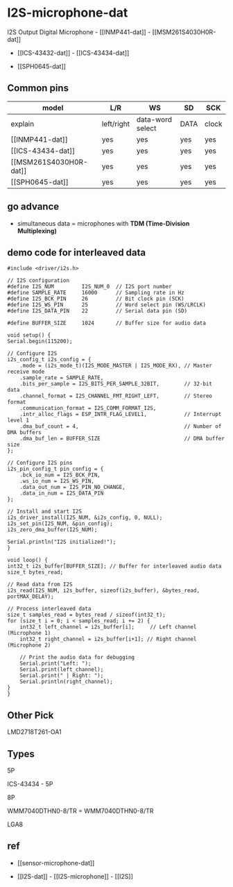 
# I2S-microphone-dat

I2S Output Digital Microphone - [[INMP441-dat]] - [[MSM261S4030H0R-dat]]

- [[ICS-43432-dat]] - [[ICS-43434-dat]]

- [[SPH0645-dat]]

## Common pins 


| model                  | L/R        | WS               | SD   | SCK   |
| ---------------------- | ---------- | ---------------- | ---- | ----- |
| explain                | left/right | data-word select | DATA | clock |
| [[INMP441-dat]]        | yes        | yes              | yes  | yes   |
| [[ICS-43434-dat]]      | yes        | yes              | yes  | yes   |
| [[MSM261S4030H0R-dat]] | yes        | yes              | yes  | yes   |
| [[SPH0645-dat]]        | yes        | yes              | yes  | yes   |





## go advance 

- simultaneous data = microphones with **TDM (Time-Division Multiplexing)**




## demo code for interleaved data

    #include <driver/i2s.h>

    // I2S configuration
    #define I2S_NUM         I2S_NUM_0  // I2S port number
    #define SAMPLE_RATE     16000      // Sampling rate in Hz
    #define I2S_BCK_PIN     26         // Bit clock pin (SCK)
    #define I2S_WS_PIN      25         // Word select pin (WS/LRCLK)
    #define I2S_DATA_PIN    22         // Serial data pin (SD)

    #define BUFFER_SIZE     1024       // Buffer size for audio data

    void setup() {
    Serial.begin(115200);

    // Configure I2S
    i2s_config_t i2s_config = {
        .mode = (i2s_mode_t)(I2S_MODE_MASTER | I2S_MODE_RX), // Master receive mode
        .sample_rate = SAMPLE_RATE,
        .bits_per_sample = I2S_BITS_PER_SAMPLE_32BIT,        // 32-bit data
        .channel_format = I2S_CHANNEL_FMT_RIGHT_LEFT,        // Stereo format
        .communication_format = I2S_COMM_FORMAT_I2S,
        .intr_alloc_flags = ESP_INTR_FLAG_LEVEL1,            // Interrupt level 1
        .dma_buf_count = 4,                                  // Number of DMA buffers
        .dma_buf_len = BUFFER_SIZE                           // DMA buffer size
    };

    // Configure I2S pins
    i2s_pin_config_t pin_config = {
        .bck_io_num = I2S_BCK_PIN,
        .ws_io_num = I2S_WS_PIN,
        .data_out_num = I2S_PIN_NO_CHANGE,
        .data_in_num = I2S_DATA_PIN
    };

    // Install and start I2S
    i2s_driver_install(I2S_NUM, &i2s_config, 0, NULL);
    i2s_set_pin(I2S_NUM, &pin_config);
    i2s_zero_dma_buffer(I2S_NUM);

    Serial.println("I2S initialized!");
    }

    void loop() {
    int32_t i2s_buffer[BUFFER_SIZE]; // Buffer for interleaved audio data
    size_t bytes_read;

    // Read data from I2S
    i2s_read(I2S_NUM, i2s_buffer, sizeof(i2s_buffer), &bytes_read, portMAX_DELAY);

    // Process interleaved data
    size_t samples_read = bytes_read / sizeof(int32_t);
    for (size_t i = 0; i < samples_read; i += 2) {
        int32_t left_channel = i2s_buffer[i];     // Left channel (Microphone 1)
        int32_t right_channel = i2s_buffer[i+1]; // Right channel (Microphone 2)

        // Print the audio data for debugging
        Serial.print("Left: ");
        Serial.print(left_channel);
        Serial.print(" | Right: ");
        Serial.println(right_channel);
    }
    }


## Other Pick 

LMD2718T261-OA1


## Types 

5P 

ICS-43434 - 5P 

8P 

WMM7040DTHN0-8/TR = WMM7040DTHN0-8/TR

LGA8



## ref 

- [[sensor-microphone-dat]]

- [[I2S-dat]] - [[I2S-microphone]] - [[I2S]]
